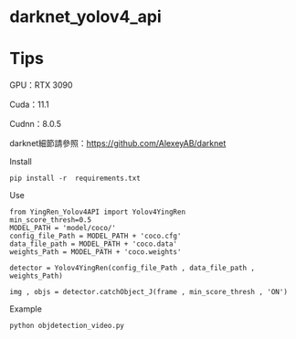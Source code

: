 # darknet_yolov4_api


# Tips

GPU：RTX 3090

Cuda：11.1

Cudnn：8.0.5

darknet細節請參照：https://github.com/AlexeyAB/darknet

Install

```
pip install -r  requirements.txt
```


Use

```
from YingRen_Yolov4API import Yolov4YingRen
min_score_thresh=0.5
MODEL_PATH = 'model/coco/'
config_file_Path = MODEL_PATH + 'coco.cfg'
data_file_path = MODEL_PATH + 'coco.data'
weights_Path = MODEL_PATH + 'coco.weights'

detector = Yolov4YingRen(config_file_Path , data_file_path , weights_Path)

img , objs = detector.catchObject_J(frame , min_score_thresh , 'ON') 
```


Example
```
python objdetection_video.py
```
